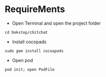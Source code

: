 # RequireMents

* Open Terminal and open the project folder
```terminal
cd Dekstop/chitchat
```
* Install cocopads 
```terminal
sudo gem install cocoapods
```
* Open pod
```terminal
pod init; open PodFile

```
